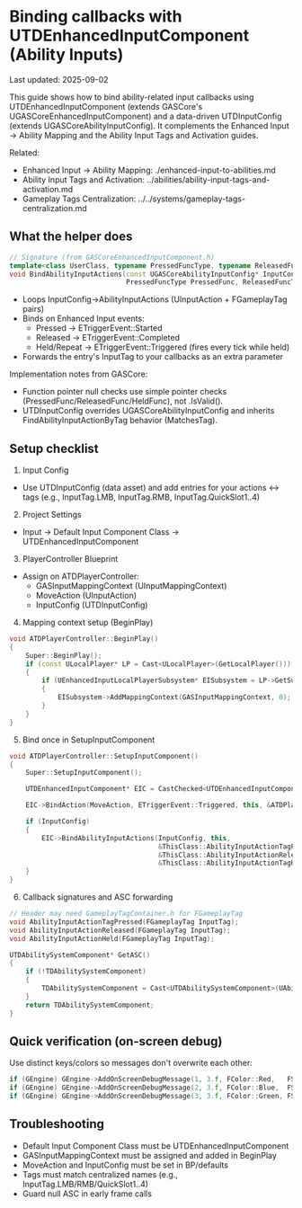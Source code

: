 # Binding callbacks with UTDEnhancedInputComponent (Ability Inputs)

Last updated: 2025-09-02

This guide shows how to bind ability-related input callbacks using UTDEnhancedInputComponent (extends GASCore's UGASCoreEnhancedInputComponent) and a data-driven UTDInputConfig (extends UGASCoreAbilityInputConfig). It complements the Enhanced Input → Ability Mapping and the Ability Input Tags and Activation guides.

Related:
- Enhanced Input → Ability Mapping: ./enhanced-input-to-abilities.md
- Ability Input Tags and Activation: ../abilities/ability-input-tags-and-activation.md
- Gameplay Tags Centralization: ../../systems/gameplay-tags-centralization.md

## What the helper does

```cpp
// Signature (from GASCoreEnhancedInputComponent.h)
template<class UserClass, typename PressedFuncType, typename ReleasedFuncType, typename HeldFuncType>
void BindAbilityInputActions(const UGASCoreAbilityInputConfig* InputConfig, UserClass* Object, 
                             PressedFuncType PressedFunc, ReleasedFuncType ReleasedFunc, HeldFuncType HeldFunc);
```

- Loops InputConfig->AbilityInputActions (UInputAction + FGameplayTag pairs)
- Binds on Enhanced Input events:
  - Pressed → ETriggerEvent::Started
  - Released → ETriggerEvent::Completed
  - Held/Repeat → ETriggerEvent::Triggered (fires every tick while held)
- Forwards the entry's InputTag to your callbacks as an extra parameter

Implementation notes from GASCore:
- Function pointer null checks use simple pointer checks (PressedFunc/ReleasedFunc/HeldFunc), not .IsValid().
- UTDInputConfig overrides UGASCoreAbilityInputConfig and inherits FindAbilityInputActionByTag behavior (MatchesTag).

## Setup checklist

1) Input Config
- Use UTDInputConfig (data asset) and add entries for your actions ↔ tags (e.g., InputTag.LMB, InputTag.RMB, InputTag.QuickSlot1..4)

2) Project Settings
- Input → Default Input Component Class → UTDEnhancedInputComponent

3) PlayerController Blueprint
- Assign on ATDPlayerController:
  - GASInputMappingContext (UInputMappingContext)
  - MoveAction (UInputAction)
  - InputConfig (UTDInputConfig)

4) Mapping context setup (BeginPlay)

```cpp
void ATDPlayerController::BeginPlay()
{
    Super::BeginPlay();
    if (const ULocalPlayer* LP = Cast<ULocalPlayer>(GetLocalPlayer()))
    {
        if (UEnhancedInputLocalPlayerSubsystem* EISubsystem = LP->GetSubsystem<UEnhancedInputLocalPlayerSubsystem>())
        {
            EISubsystem->AddMappingContext(GASInputMappingContext, 0);
        }
    }
}
```

5) Bind once in SetupInputComponent

```cpp
void ATDPlayerController::SetupInputComponent()
{
    Super::SetupInputComponent();

    UTDEnhancedInputComponent* EIC = CastChecked<UTDEnhancedInputComponent>(InputComponent);

    EIC->BindAction(MoveAction, ETriggerEvent::Triggered, this, &ATDPlayerController::Move);

    if (InputConfig)
    {
        EIC->BindAbilityInputActions(InputConfig, this, 
                                     &ThisClass::AbilityInputActionTagPressed,
                                     &ThisClass::AbilityInputActionReleased,
                                     &ThisClass::AbilityInputActionTagHeld);
    }
}
```

6) Callback signatures and ASC forwarding

```cpp
// Header may need GameplayTagContainer.h for FGameplayTag
void AbilityInputActionTagPressed(FGameplayTag InputTag);
void AbilityInputActionReleased(FGameplayTag InputTag);
void AbilityInputActionHeld(FGameplayTag InputTag);

UTDAbilitySystemComponent* GetASC()
{
    if (!TDAbilitySystemComponent)
    {
        TDAbilitySystemComponent = Cast<UTDAbilitySystemComponent>(UAbilitySystemBlueprintLibrary::GetAbilitySystemComponent(GetPawn<APawn>()));
    }
    return TDAbilitySystemComponent;
}
```

## Quick verification (on-screen debug)

Use distinct keys/colors so messages don't overwrite each other:

```cpp
if (GEngine) GEngine->AddOnScreenDebugMessage(1, 3.f, FColor::Red,   FString::Printf(TEXT("Pressed: %s"),  *InputTag.ToString()));
if (GEngine) GEngine->AddOnScreenDebugMessage(2, 3.f, FColor::Blue,  FString::Printf(TEXT("Released: %s"), *InputTag.ToString()));
if (GEngine) GEngine->AddOnScreenDebugMessage(3, 3.f, FColor::Green, FString::Printf(TEXT("Held: %s"),     *InputTag.ToString()));
```

## Troubleshooting
- Default Input Component Class must be UTDEnhancedInputComponent
- GASInputMappingContext must be assigned and added in BeginPlay
- MoveAction and InputConfig must be set in BP/defaults
- Tags must match centralized names (e.g., InputTag.LMB/RMB/QuickSlot1..4)
- Guard null ASC in early frame calls